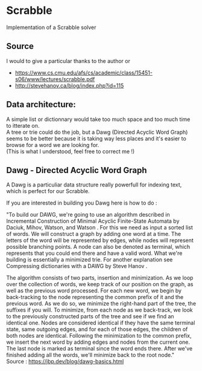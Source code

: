 # Scrabble

Implementation of a Scrabble solver 

## Source 
I would to give a particular thanks to the author or 
- https://www.cs.cmu.edu/afs/cs/academic/class/15451-s06/www/lectures/scrabble.pdf
- http://stevehanov.ca/blog/index.php?id=115


## Data architecture:

A simple list or dictionnary would take too much space and too much time to itterate on.  
A tree or trie could do the job, but a Dawg (Directed Acyclic Word Graph)  seems to be better because it is taking way less places and it's easier to browse for a word we are looking for.  
(This is what I understood, feel free to correct me !)  

## Dawg - Directed Acyclic Word Graph 
A Dawg is a particuliar data structure really powerfull for indexing text, which is perfect for our Scrabble.  

If you are interested in building you Dawg here is how to do :  

"To build our DAWG, we're going to use an algorithm described in  Incremental Construction of Minimal Acyclic Finite-State Automata by Daciuk, Mihov, Watson, and Watson . For this we need as input a sorted list of words. We will construct a graph by adding one word at a time. The letters of the word will be represented by edges, while nodes will represent possible branching points. A node can also be denoted as terminal, which represents that you could end there and have a valid word. What we're building is essentially a minimized trie. For another explanation see  Compressing dictionaries with a DAWG by Steve Hanov .

The algorithm consists of two parts, insertion and minimization. As we loop over the collection of words, we keep track of our position on the graph, as well as the previous word processed. For each new word, we begin by back-tracking to the node representing the common prefix of it and the previous word. As we do so, we minimize the right-hand part of the tree, the suffixes if you will. To minimize, from each node as we back-track, we look to the previously constructed parts of the tree and see if we find an identical one. Nodes are considered identical if they have the same terminal state, same outgoing edges, and for each of those edges, the children of both nodes are identical. Following the minimization to the common prefix, we insert the next word by adding edges and nodes from the current one. The last node is marked as terminal since the word ends there. After we've finished adding all the words, we'll minimize back to the root node."  
Source : https://jbp.dev/blog/dawg-basics.html
